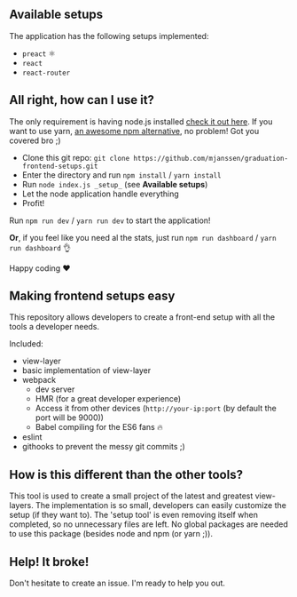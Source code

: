 ## Available setups

The application has the following setups implemented:

- `preact` :atom_symbol:
- `react`
- `react-router`

## All right, how can I use it?

The only requirement is having node.js installed [check it out here](https://nodejs.org/en/). If you want to use yarn, [an awesome npm alternative](https://yarnpkg.com/en/), no problem!
Got you covered bro ;)

- Clone this git repo: `git clone https://github.com/mjanssen/graduation-frontend-setups.git`
- Enter the directory and run `npm install` / `yarn install`
- Run `node index.js _setup_` (see **Available setups**)
- Let the node application handle everything
- Profit!

Run `npm run dev` / `yarn run dev` to start the application!

**Or**, if you feel like you need al the stats, just run `npm run dashboard` / `yarn run dashboard` :ok_hand:

Happy coding :heart:

## Making frontend setups easy

This repository allows developers to create a front-end setup with all the tools a developer needs.

Included:

- view-layer
- basic implementation of view-layer
- webpack
  - dev server
  - HMR (for a great developer experience)
  - Access it from other devices (`http://your-ip:port` (by default the port will be 9000))
  - Babel compiling for the ES6 fans :fire:
- eslint
- githooks to prevent the messy git commits ;)

## How is this different than the other tools?

This tool is used to create a small project of the latest and greatest view-layers. The implementation is so small,
developers can easily customize the setup (if they want to). The 'setup tool' is even removing itself when completed,
so no unnecessary files are left. No global packages are needed to use this package (besides node and npm (or yarn ;)).

## Help! It broke!

Don't hesitate to create an issue. I'm ready to help you out.
